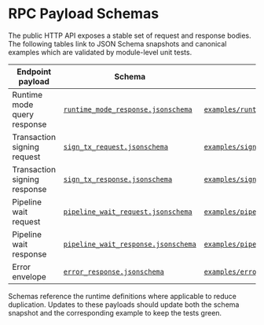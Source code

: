 # RPC Payload Schemas

The public HTTP API exposes a stable set of request and response bodies. The following tables link to JSON Schema snapshots and canonical examples which are validated by module-level unit tests.

| Endpoint payload | Schema | Example |
| ---------------- | ------ | ------- |
| Runtime mode query response | [`runtime_mode_response.jsonschema`](rpc/runtime_mode_response.jsonschema) | [`examples/runtime_mode_response.json`](rpc/examples/runtime_mode_response.json) |
| Transaction signing request | [`sign_tx_request.jsonschema`](rpc/sign_tx_request.jsonschema) | [`examples/sign_tx_request.json`](rpc/examples/sign_tx_request.json) |
| Transaction signing response | [`sign_tx_response.jsonschema`](rpc/sign_tx_response.jsonschema) | [`examples/sign_tx_response.json`](rpc/examples/sign_tx_response.json) |
| Pipeline wait request | [`pipeline_wait_request.jsonschema`](rpc/pipeline_wait_request.jsonschema) | [`examples/pipeline_wait_request.json`](rpc/examples/pipeline_wait_request.json) |
| Pipeline wait response | [`pipeline_wait_response.jsonschema`](rpc/pipeline_wait_response.jsonschema) | [`examples/pipeline_wait_response.json`](rpc/examples/pipeline_wait_response.json) |
| Error envelope | [`error_response.jsonschema`](rpc/error_response.jsonschema) | [`examples/error_response.json`](rpc/examples/error_response.json) |

Schemas reference the runtime definitions where applicable to reduce duplication. Updates to these payloads should update both the schema snapshot and the corresponding example to keep the tests green.
